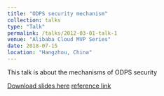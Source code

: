 ```yaml
---
title: "ODPS security mechanism"
collection: talks
type: "Talk"
permalink: /talks/2012-03-01-talk-1
venue: "Alibaba Cloud MVP Series"
date: 2018-07-15
location: "Hangzhou, China"
---
```


This talk is about the mechanisms of ODPS security

[Download slides here](http://stplaydog.github.io/files/hadoop_sec.pptx)
[reference link](https://yq.aliyun.com/event/291/)
